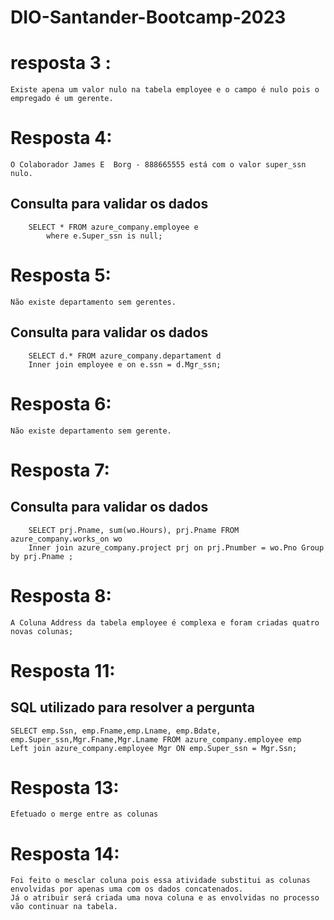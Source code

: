 
# DIO-Santander-Bootcamp-2023


# resposta 3 :
    Existe apena um valor nulo na tabela employee e o campo é nulo pois o empregado é um gerente. 

# Resposta 4:      
	O Colaborador James E  Borg - 888665555 está com o valor super_ssn nulo.
## Consulta para validar os dados
	    SELECT * FROM azure_company.employee e
		    where e.Super_ssn is null;

# Resposta 5:
	Não existe departamento sem gerentes.
## Consulta para validar os dados
	    SELECT d.* FROM azure_company.departament d
	    Inner join employee e on e.ssn = d.Mgr_ssn;

# Resposta 6: 
	Não existe departamento sem gerente.

# Resposta 7: 
## Consulta para validar os dados
	    SELECT prj.Pname, sum(wo.Hours), prj.Pname FROM azure_company.works_on wo
	    Inner join azure_company.project prj on prj.Pnumber = wo.Pno Group by prj.Pname ;

# Resposta 8:     
	A Coluna Address da tabela employee é complexa e foram criadas quatro novas colunas;

# Resposta 11: 
## SQL utilizado para resolver a pergunta
    SELECT emp.Ssn, emp.Fname,emp.Lname, emp.Bdate, emp.Super_ssn,Mgr.Fname,Mgr.Lname FROM azure_company.employee emp
    Left join azure_company.employee Mgr ON emp.Super_ssn = Mgr.Ssn;

# Resposta 13: 
    Efetuado o merge entre as colunas 

# Resposta 14: 
    Foi feito o mesclar coluna pois essa atividade substitui as colunas envolvidas por apenas uma com os dados concatenados. 
    Já o atribuir será criada uma nova coluna e as envolvidas no processo vão continuar na tabela.
